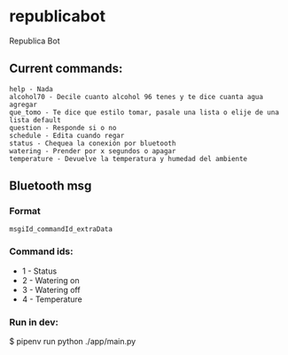 # republicabot
Republica Bot

## Current commands:

```
help - Nada
alcohol70 - Decile cuanto alcohol 96 tenes y te dice cuanta agua agregar
que_tomo - Te dice que estilo tomar, pasale una lista o elije de una lista default
question - Responde si o no
schedule - Edita cuando regar
status - Chequea la conexión por bluetooth
watering - Prender por x segundos o apagar
temperature - Devuelve la temperatura y humedad del ambiente
```

## Bluetooth msg

### Format

`msgiId_commandId_extraData`

### Command ids:

* 1 - Status
* 2 - Watering on
* 3 - Watering off
* 4 - Temperature

### Run in dev:

$ pipenv run python ./app/main.py
